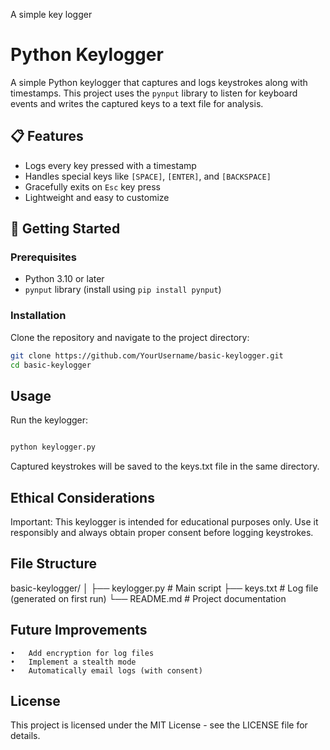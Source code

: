 
A simple key logger

# Python Keylogger

A simple Python keylogger that captures and logs keystrokes along with timestamps. This project uses the `pynput` library to listen for keyboard events and writes the captured keys to a text file for analysis.

## 📋 Features
- Logs every key pressed with a timestamp
- Handles special keys like `[SPACE]`, `[ENTER]`, and `[BACKSPACE]`
- Gracefully exits on `Esc` key press
- Lightweight and easy to customize

## 🚀 Getting Started

### Prerequisites
- Python 3.10 or later
- `pynput` library (install using `pip install pynput`)

### Installation
Clone the repository and navigate to the project directory:

```bash
git clone https://github.com/YourUsername/basic-keylogger.git
cd basic-keylogger

```

## Usage

Run the keylogger:

``` bash

python keylogger.py

```

Captured keystrokes will be saved to the keys.txt file in the same directory.

 ## Ethical Considerations

Important: This keylogger is intended for educational purposes only. Use it responsibly and always obtain proper consent before logging keystrokes.

##  File Structure

basic-keylogger/
│
├── keylogger.py    # Main script
├── keys.txt        # Log file (generated on first run)
└── README.md       # Project documentation

##  Future Improvements
	•	Add encryption for log files
	•	Implement a stealth mode
	•	Automatically email logs (with consent)

## License

This project is licensed under the MIT License - see the LICENSE file for details.

